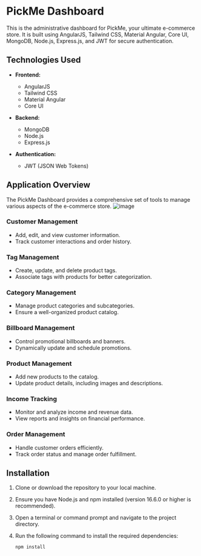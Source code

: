 # PickMe Dashboard

This is the administrative dashboard for PickMe, your ultimate e-commerce store. It is built using AngularJS, Tailwind CSS, Material Angular, Core UI, MongoDB, Node.js, Express.js, and JWT for secure authentication.

## Technologies Used

- **Frontend:**
  - AngularJS
  - Tailwind CSS
  - Material Angular
  - Core UI

- **Backend:**
  - MongoDB
  - Node.js
  - Express.js

- **Authentication:**
  - JWT (JSON Web Tokens)

## Application Overview

The PickMe Dashboard provides a comprehensive set of tools to manage various aspects of the e-commerce store.
![image](https://github.com/AmirSouaF/dashboard-store/assets/111384104/91f660f1-34ed-458e-962a-c0839f389ac2)


### Customer Management

- Add, edit, and view customer information.
- Track customer interactions and order history.

### Tag Management

- Create, update, and delete product tags.
- Associate tags with products for better categorization.

### Category Management

- Manage product categories and subcategories.
- Ensure a well-organized product catalog.

### Billboard Management

- Control promotional billboards and banners.
- Dynamically update and schedule promotions.

### Product Management

- Add new products to the catalog.
- Update product details, including images and descriptions.

### Income Tracking

- Monitor and analyze income and revenue data.
- View reports and insights on financial performance.

### Order Management

- Handle customer orders efficiently.
- Track order status and manage order fulfillment.

## Installation

1. Clone or download the repository to your local machine.
2. Ensure you have Node.js and npm installed (version 16.6.0 or higher is recommended).
3. Open a terminal or command prompt and navigate to the project directory.
4. Run the following command to install the required dependencies:

   ```bash
   npm install
